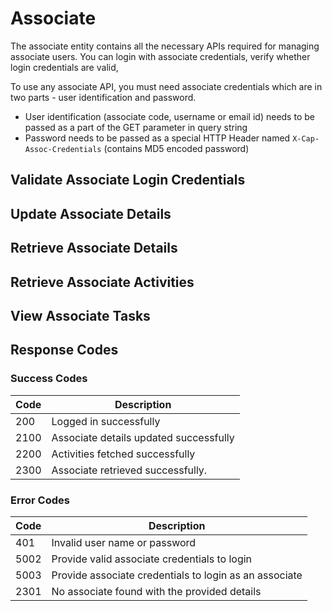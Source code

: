 # Associate
The associate entity contains all the necessary APIs required for managing associate users. You can login with associate credentials, verify whether login credentials are valid, 

To use any associate API, you must need associate credentials which are in two parts - user identification and password.

* User identification (associate code, username or email id) needs to be passed as a part of the GET parameter in query string
* Password needs to be passed as a special HTTP Header named `X-Cap-Assoc-Credentials` (contains MD5 encoded password)

## Validate Associate Login Credentials



## Update Associate Details



## Retrieve Associate Details




## Retrieve Associate Activities



## View Associate Tasks




## Response Codes
### Success Codes
Code | Description
---- | -----------
200 | Logged in successfully
2100 | Associate details updated successfully
2200 | Activities fetched successfully
2300 | Associate retrieved successfully.

### Error Codes
Code | Description
---- | -----------
401 | Invalid user name or password
5002 | Provide valid associate credentials to login
5003 | Provide associate credentials to login as an associate
2301 | No associate found with the provided details